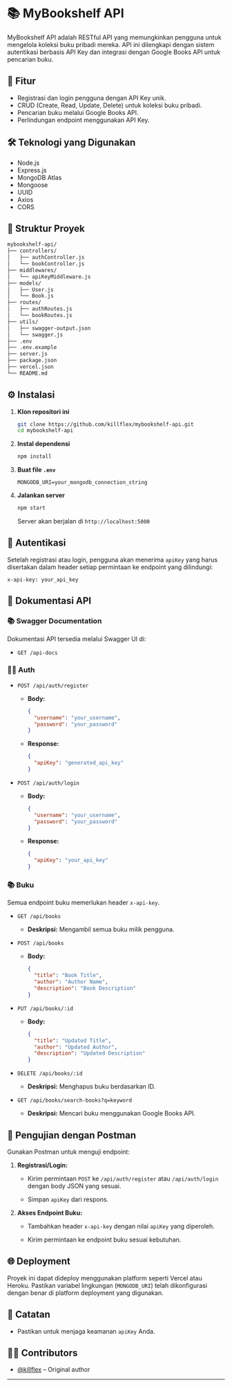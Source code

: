 # 📚 MyBookshelf API

MyBookshelf API adalah RESTful API yang memungkinkan pengguna untuk mengelola koleksi buku pribadi mereka. API ini dilengkapi dengan sistem autentikasi berbasis API Key dan integrasi dengan Google Books API untuk pencarian buku.

## 🚀 Fitur

- Registrasi dan login pengguna dengan API Key unik.
- CRUD (Create, Read, Update, Delete) untuk koleksi buku pribadi.
- Pencarian buku melalui Google Books API.
- Perlindungan endpoint menggunakan API Key.

## 🛠️ Teknologi yang Digunakan

- Node.js
- Express.js
- MongoDB Atlas
- Mongoose
- UUID
- Axios
- CORS

## 📁 Struktur Proyek

```bash
mybookshelf-api/
├── controllers/
│   ├── authController.js
│   └── bookController.js
├── middlewares/
│   └── apiKeyMiddleware.js
├── models/
│   ├── User.js
│   └── Book.js
├── routes/
│   ├── authRoutes.js
│   └── bookRoutes.js
├── utils/
│   ├── swagger-output.json
│   └── swagger.js
├── .env
├── .env.example
├── server.js
├── package.json
├── vercel.json
└── README.md
```

## ⚙️ Instalasi

1. **Klon repositori ini**

   ```bash
   git clone https://github.com/killflex/mybookshelf-api.git
   cd mybookshelf-api
   ```

2. **Instal dependensi**

   ```bash
   npm install
   ```

3. **Buat file `.env`**

   ```env
   MONGODB_URI=your_mongodb_connection_string
   ```

4. **Jalankan server**

   ```bash
   npm start
   ```

   Server akan berjalan di `http://localhost:5000`

## 🔐 Autentikasi

Setelah registrasi atau login, pengguna akan menerima `apiKey` yang harus disertakan dalam header setiap permintaan ke endpoint yang dilindungi:

```http
x-api-key: your_api_key
```

## 📄 Dokumentasi API

### 📚 Swagger Documentation

Dokumentasi API tersedia melalui Swagger UI di:

- `GET /api-docs`

### 🧑‍💼 Auth

- `POST /api/auth/register`

  - **Body:**

    ```json
    {
      "username": "your_username",
      "password": "your_password"
    }
    ```

  - **Response:**

    ```json
    {
      "apiKey": "generated_api_key"
    }
    ```

- `POST /api/auth/login`

  - **Body:**

    ```json
    {
      "username": "your_username",
      "password": "your_password"
    }
    ```

  - **Response:**

    ```json
    {
      "apiKey": "your_api_key"
    }
    ```

### 📚 Buku

Semua endpoint buku memerlukan header `x-api-key`.

- `GET /api/books`

  - **Deskripsi:** Mengambil semua buku milik pengguna.

- `POST /api/books`

  - **Body:**

    ```json
    {
      "title": "Book Title",
      "author": "Author Name",
      "description": "Book Description"
    }
    ```

- `PUT /api/books/:id`

  - **Body:**

    ```json
    {
      "title": "Updated Title",
      "author": "Updated Author",
      "description": "Updated Description"
    }
    ```

- `DELETE /api/books/:id`

  - **Deskripsi:** Menghapus buku berdasarkan ID.

- `GET /api/books/search-books?q=keyword`

  - **Deskripsi:** Mencari buku menggunakan Google Books API.

## 🧪 Pengujian dengan Postman

Gunakan Postman untuk menguji endpoint:

1. **Registrasi/Login:**

   - Kirim permintaan `POST` ke `/api/auth/register` atau `/api/auth/login` dengan body JSON yang sesuai.

   - Simpan `apiKey` dari respons.

2. **Akses Endpoint Buku:**

   - Tambahkan header `x-api-key` dengan nilai `apiKey` yang diperoleh.

   - Kirim permintaan ke endpoint buku sesuai kebutuhan.

## 🌐 Deployment

Proyek ini dapat dideploy menggunakan platform seperti Vercel atau Heroku. Pastikan variabel lingkungan (`MONGODB_URI`) telah dikonfigurasi dengan benar di platform deployment yang digunakan.

## 📌 Catatan

- Pastikan untuk menjaga keamanan `apiKey` Anda.

## 👨‍💻 Contributors

- [@killflex](https://github.com/killflex) – Original author

---
